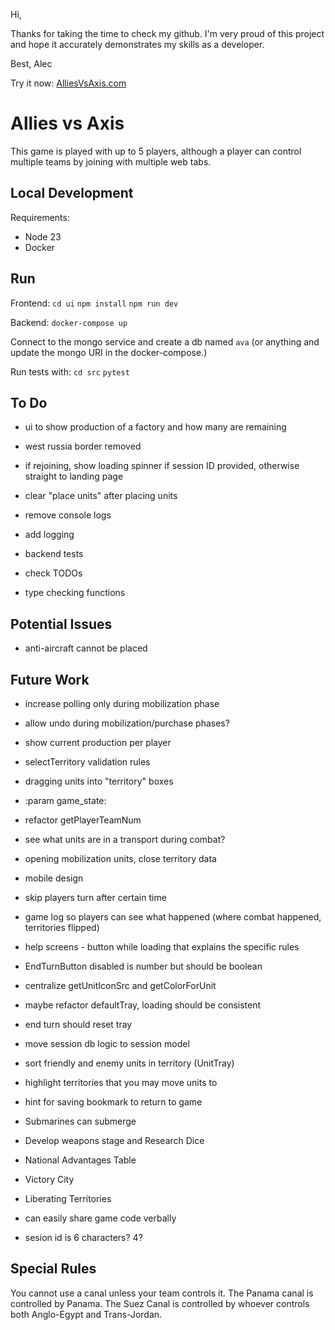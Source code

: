 Hi,

Thanks for taking the time to check my github. I'm very proud of this project and hope it
accurately demonstrates my skills as a developer.

Best,
Alec

Try it now: [AlliesVsAxis.com](https://AlliesVsAxis.com)

# Allies vs Axis

This game is played with up to 5 players, although a player can control multiple teams
by joining with multiple web tabs.

## Local Development

Requirements:

-   Node 23
-   Docker

## Run

Frontend:
`cd ui`
`npm install`
`npm run dev`

Backend:
`docker-compose up`

Connect to the mongo service and create a db named `ava` (or anything and update the mongo URI in the docker-compose.)

Run tests with:
`cd src`
`pytest`

## To Do

-   ui to show production of a factory and how many are remaining

-   west russia border removed

-   if rejoining, show loading spinner if session ID provided, otherwise straight to landing page

-   clear "place units" after placing units

-   remove console logs
-   add logging

-   backend tests
-   check TODOs
-   type checking functions

## Potential Issues

-   anti-aircraft cannot be placed

## Future Work

-   increase polling only during mobilization phase
-   allow undo during mobilization/purchase phases?

-   show current production per player
-   selectTerritory validation rules

-   dragging units into "territory" boxes

-   :param game_state:

-   refactor getPlayerTeamNum
-   see what units are in a transport during combat?
-   opening mobilization units, close territory data

-   mobile design

-   skip players turn after certain time

-   game log so players can see what happened (where combat happened, territories flipped)
-   help screens - button while loading that explains the specific rules
-   EndTurnButton disabled is number but should be boolean
-   centralize getUnitIconSrc and getColorForUnit

-   maybe refactor defaultTray, loading should be consistent
-   end turn should reset tray

-   move session db logic to session model
-   sort friendly and enemy units in territory (UnitTray)
-   highlight territories that you may move units to
-   hint for saving bookmark to return to game

-   Submarines can submerge
-   Develop weapons stage and Research Dice
-   National Advantages Table

-   Victory City
-   Liberating Territories

-   can easily share game code verbally
-   sesion id is 6 characters? 4?

## Special Rules

You cannot use a canal unless your team controls it.
The Panama canal is controlled by Panama.
The Suez Canal is controlled by whoever controls both Anglo-Egypt and Trans-Jordan.

